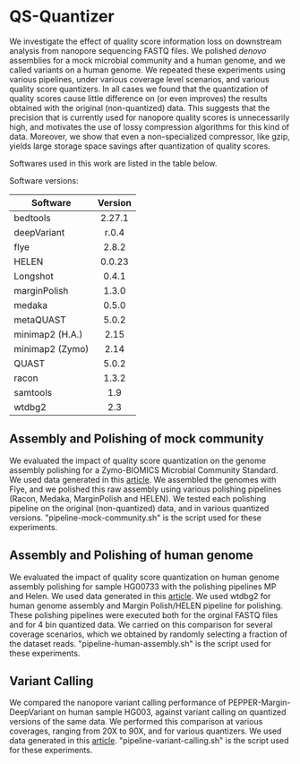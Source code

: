 # QS-Quantizer

We investigate the effect of quality score information loss on downstream analysis from nanopore sequencing FASTQ files. We polished *denovo* assemblies for a mock microbial community and a human genome, and we called variants on a human genome. We repeated these experiments using various pipelines, under various coverage level scenarios,  and various quality score quantizers.  In all cases we found  that  the  quantization  of  quality  scores  cause  little  difference  on (or even improves) the results obtained with the original (non-quantized) data. This suggests that the precision that is currently used for nanopore quality scores is unnecessarily high, and motivates the use of lossy compression algorithms for this kind of data. Moreover, we show that even a non-specialized compressor, like gzip, yields large storage space savings after quantization of quality scores.


Softwares used in this work are listed in the table below. 


Software versions:

| Software        | Version   |
| -------------   |:---------:|
| bedtools        | 2.27.1    |
| deepVariant     | r.0.4     |
| flye            | 2.8.2     |
| HELEN           | 0.0.23    |
| Longshot        | 0.4.1     |
| marginPolish    | 1.3.0     |
| medaka          | 0.5.0     |
| metaQUAST       | 5.0.2     |
| minimap2 (H.A.) | 2.15      |
| minimap2 (Zymo) | 2.14      |
| QUAST           | 5.0.2     |
| racon           | 1.3.2     |
| samtools        | 1.9       |
| wtdbg2          | 2.3       |


## Assembly and Polishing of mock community

We evaluated the impact of quality score quantization on the genome assembly polishing for a Zymo-BIOMICS Microbial Community Standard. We used data generated in this [article](https://pubmed.ncbi.nlm.nih.gov/31089679/). We assembled the genomes with Flye, and we polished this raw assembly using various polishing pipelines (Racon, Medaka, MarginPolish and HELEN). We tested each polishing pipeline on the original (non-quantized) data, and in various quantized versions. "pipeline-mock-community.sh" is the script used for these experiments.

## Assembly and Polishing of human genome

We evaluated the impact of quality score quantization on human genome assembly polishing for sample HG00733 with the polishing pipelines MP and Helen. We used data generated in this [article](https://pubmed.ncbi.nlm.nih.gov/32686750/). We used wtdbg2 for human genome assembly and Margin Polish/HELEN pipeline for polishing. These polishing pipelines were executed both for the orginal FASTQ files and for 4 bin quantized data. We carried on this comparison for several coverage scenarios, which we obtained by randomly selecting a fraction of the dataset reads. "pipeline-human-assembly.sh" is the script used for these experiments.

## Variant Calling

We compared the nanopore variant calling performance of PEPPER-Margin-DeepVariant on human sample HG003, against variant calling on quantized versions of the same data. We performed this comparison at various coverages, ranging from 20X to 90X, and for various quantizers. We used data generated in this [article](https://pubmed.ncbi.nlm.nih.gov/34725481/). "pipeline-variant-calling.sh" is the script used for these experiments.
